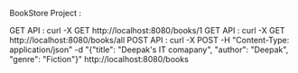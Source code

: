 BookStore Project :


GET API : curl -X GET http://localhost:8080/books/1
GET API : curl -X GET http://localhost:8080/books/all
POST API :
curl -X POST -H "Content-Type: application/json" -d "{\"title\": \"Deepak's IT comapany\", \"author\": \"Deepak\", \"genre\": \"Fiction\"}" http://localhost:8080/books
